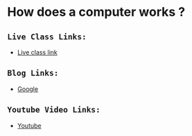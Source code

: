 
# How does a computer works ?

## `Live Class Links:`
* [Live class link](https://drive.google.com/drive/folders/1V3TCuRV_u0BFkm8GCL0ygtci72Gd7-T3?usp=drive_link)

## `Blog Links:`
* [Google](www.google.com)

## `Youtube Video Links:`
* [Youtube](www.youtube.com)
